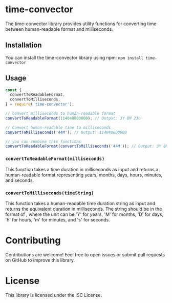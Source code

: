 # time-convector

The time-convector library provides utility functions for converting time between human-readable format and milliseconds.

## Installation

You can install the time-convector library using npm: `npm install time-convector`

## Usage

```javascript
const {
  convertToReadableFormat,
  convertToMilliseconds,
} = require('time-convector');

// Convert milliseconds to human-readable format
convertToReadableFormat(114048000000); // Output: 3Y 8M 23h

// Convert human-readable time to milliseconds
convertToMilliseconds('44M'); // Output: 114048000000

// you can combine this functions
convertToReadableFormat(convertToMilliseconds('44M')); // Output: 3Y 8M 23h
```

### `convertToReadableFormat(milliseconds)`

This function takes a time duration in milliseconds as input and returns a human-readable format representing years, months, days, hours, minutes, and seconds.

### `convertToMilliseconds(timeString)`

This function takes a human-readable time duration string as input and returns the equivalent duration in milliseconds.
The string should be in the format of <number><unit>, where the unit can be 'Y' for years, 'M' for months, 'D' for days, 'h' for hours, 'm' for minutes, and 's' for seconds.

# Contributing

Contributions are welcome! Feel free to open issues or submit pull requests on GitHub to improve this library.

# License

This library is licensed under the ISC License.
